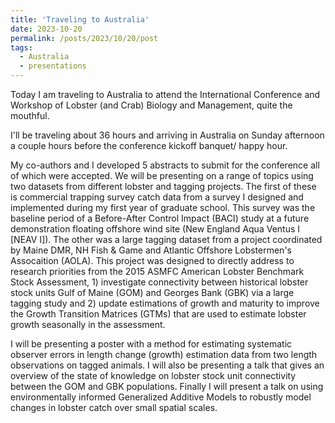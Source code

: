 ```yaml
---
title: 'Traveling to Australia'
date: 2023-10-20
permalink: /posts/2023/10/20/post
tags:
  - Australia
  - presentations
---
```


Today I am traveling to Australia to attend the International Conference and Workshop of Lobster (and Crab) Biology and Management, quite the mouthful. 

I'll be traveling about 36 hours and arriving in Australia on Sunday afternoon a couple hours before the conference kickoff banquet/ happy hour. 

My co-authors and I developed 5 abstracts to submit for the conference all of which were accepted. We will be presenting on a range of topics using two datasets from different lobster and tagging projects. The first of these is commercial trapping survey catch data from a survey I designed and implemented during my first year of graduate school. This survey was the baseline period of a Before-After Control Impact (BACI) study at a future demonstration floating offshore wind site (New England Aqua Ventus I [NEAV I]). The other was a large tagging dataset from a project coordinated by Maine DMR, NH Fish & Game and Atlantic Offshore Lobstermen's Assocaition (AOLA). This project was designed to directly address to research priorities from the 2015 ASMFC American Lobster Benchmark Stock Assessment, 1) investigate connectivity between historical lobster stock units Gulf of Maine (GOM) and Georges Bank (GBK) via a large tagging study and 2) update estimations of growth and maturity to improve the Growth Transition Matrices (GTMs) that are used to estimate lobster growth seasonally in the assessment. 

I will be presenting a poster with a method for estimating systematic observer errors in length change (growth) estimation data from two length observations on tagged animals. I will also be presenting a talk that gives an overview of the state of knowledge on lobster stock unit connectivity between the GOM and GBK populations. Finally I will present a talk on using environmentally informed Generalized Additive Models to robustly model changes in lobster catch over small spatial scales.  